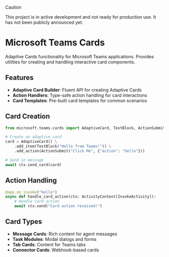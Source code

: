 > [!CAUTION]
> This project is in active development and not ready for production use. It has not been publicly announced yet.

# Microsoft Teams Cards

Adaptive Cards functionality for Microsoft Teams applications.
Provides utilities for creating and handling interactive card components.

## Features

- **Adaptive Card Builder**: Fluent API for creating Adaptive Cards
- **Action Handlers**: Type-safe action handling for card interactions
- **Card Templates**: Pre-built card templates for common scenarios

## Card Creation

```python
from microsoft.teams.cards import AdaptiveCard, TextBlock, ActionSubmit

# Create an adaptive card
card = AdaptiveCard() \
    .add_item(TextBlock("Hello from Teams!")) \
    .add_action(ActionSubmit("Click Me", {"action": "hello"}))

# Send in message
await ctx.send_card(card)
```

## Action Handling

```python
@app.on_invoke("hello")
async def handle_card_action(ctx: ActivityContext[InvokeActivity]):
    # Handle card action
    await ctx.send("Card action received!")
```

## Card Types

- **Message Cards**: Rich content for agent messages
- **Task Modules**: Modal dialogs and forms
- **Tab Cards**: Content for Teams tabs
- **Connector Cards**: Webhook-based cards
